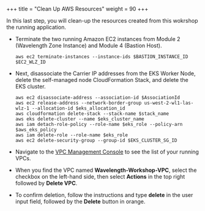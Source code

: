 +++
title = "Clean Up AWS Resources"
weight = 90
+++

In this last step, you will clean-up the resources created from this wokrshop the running application. 

* Terminate the two running Amazon EC2 instances from Module 2 (Wavelength Zone Instance) and Module 4 (Bastion Host).
    ```
    aws ec2 terminate-instances --instance-ids $BASTION_INSTANCE_ID $EC2_WLZ_ID
    ```
    
* Next, disassociate the Carrier IP addresses from the EKS Worker Node, delete the self-managed node CloudFormation Stack, and delete the EKS cluster.
    ```
    aws ec2 disassociate-address --association-id $AssociationId
    aws ec2 release-address --network-border-group us-west-2-wl1-las-wlz-1 --allocation-id $eks_allocation_id
    aws cloudformation delete-stack --stack-name $stack_name
    aws eks delete-cluster --name $eks_cluster_name
    aws iam detach-role-policy --role-name $eks_role --policy-arn $aws_eks_policy 
    aws iam delete-role --role-name $eks_role
    aws ec2 delete-security-group --group-id $EKS_CLUSTER_SG_ID
    ```

* Navigate to the [VPC Management Console](https://us-west-2.console.aws.amazon.com/vpc/home?region=us-west-2#vpcs:) to see the list of your running VPCs. 
* When you find the VPC named **Wavelength-Workshop-VPC**, select the checkbox on the left-hand side, then select **Actions** in the top right followed by **Delete VPC**.
* To confirm deletion, follow the instructions and type **delete** in the user input field, followed by the **Delete** button in orange.


